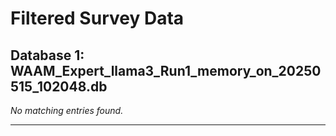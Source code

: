 # Filtered Survey Data

## Database 1: WAAM_Expert_llama3_Run1_memory_on_20250515_102048.db

_No matching entries found._

---

